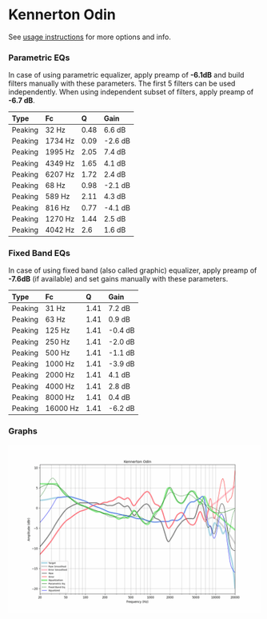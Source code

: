 # Kennerton Odin
See [usage instructions](https://github.com/jaakkopasanen/AutoEq#usage) for more options and info.

### Parametric EQs
In case of using parametric equalizer, apply preamp of **-6.1dB** and build filters manually
with these parameters. The first 5 filters can be used independently.
When using independent subset of filters, apply preamp of **-6.7 dB**.

| Type    | Fc      |    Q | Gain    |
|:--------|:--------|:-----|:--------|
| Peaking | 32 Hz   | 0.48 | 6.6 dB  |
| Peaking | 1734 Hz | 0.09 | -2.6 dB |
| Peaking | 1995 Hz | 2.05 | 7.4 dB  |
| Peaking | 4349 Hz | 1.65 | 4.1 dB  |
| Peaking | 6207 Hz | 1.72 | 2.4 dB  |
| Peaking | 68 Hz   | 0.98 | -2.1 dB |
| Peaking | 589 Hz  | 2.11 | 4.3 dB  |
| Peaking | 816 Hz  | 0.77 | -4.1 dB |
| Peaking | 1270 Hz | 1.44 | 2.5 dB  |
| Peaking | 4042 Hz | 2.6  | 1.6 dB  |

### Fixed Band EQs
In case of using fixed band (also called graphic) equalizer, apply preamp of **-7.6dB**
(if available) and set gains manually with these parameters.

| Type    | Fc       |    Q | Gain    |
|:--------|:---------|:-----|:--------|
| Peaking | 31 Hz    | 1.41 | 7.2 dB  |
| Peaking | 63 Hz    | 1.41 | 0.9 dB  |
| Peaking | 125 Hz   | 1.41 | -0.4 dB |
| Peaking | 250 Hz   | 1.41 | -2.0 dB |
| Peaking | 500 Hz   | 1.41 | -1.1 dB |
| Peaking | 1000 Hz  | 1.41 | -3.9 dB |
| Peaking | 2000 Hz  | 1.41 | 4.1 dB  |
| Peaking | 4000 Hz  | 1.41 | 2.8 dB  |
| Peaking | 8000 Hz  | 1.41 | 0.4 dB  |
| Peaking | 16000 Hz | 1.41 | -6.2 dB |

### Graphs
![](./Kennerton%20Odin.png)